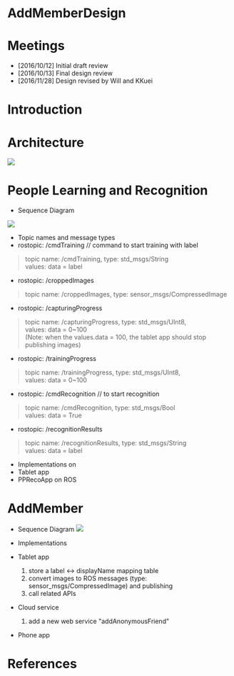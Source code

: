 # AddMemberDesign

# Meetings
* [2016/10/12] Initial draft review
* [2016/10/13] Final design review
* [2016/11/28] Design revised by Will and KKuei

# Introduction

# Architecture
![](https://docs.google.com/drawings/d/1hBYZEY3nbv3LDb4_GBEzU-ImwHIez7PBUzLJudvB6HE/pub?w=1125&h=731)

# People Learning and Recognition
* Sequence Diagram

![](https://www.websequencediagrams.com/cgi-bin/cdraw?lz=VGl0bGUgcGVvcGxlTGVhcm5pbmcgYW5kAAwHUmVjb2duaXRpb24KCgpQYXJ0aWNpcGFudCBUYWJsZXQABg1QUFJlY29BcHAKIwAeDG9wZW5GYWNlCgpub3RlIGxlZnQgb2YAOgc6CiAgICBsAHIIZXZlbnQgY29tZXMKZW5kIG5vdAAiFgAyBXByZXZpZXcAPgUgKCAgICApAAELKQA3CwCBKAYtPgCBGgk6IHJvc3RvcGljOiAvY21kVHJhaQCBdwUod2l0aCBsYWJlbCkAFyFyb3BwZWRJbWFnZXMKAIF2CS0-AIFVBwBXDWFwdHVyaW5nUHJvZ3Jlc3MgKDEwJQADYDIASxguLi4AfWEAgVoFAINvBXJpZ2gAg3AFAIQZCiAgICBzdGFydCB0AIJzCHRoZSBtb2RlbACDWCNzdG9wIHNlbmRpbmcgaQCCewYAhCcKCgCCbh8AawgAgn0PAAUwAIJZBQA6MDMAUxcuLi4AgQMzAIJaCgCGRBRyAIc1CgCGRBcAhXghAId2DACFYiwAhg4sAIUIGACGNB4AgVILUmVzdWx0cwoKCgoKCgo&s=modern-blue)

* Topic names and message types 
 * rostopic: /cmdTraining   // command to start training with label
>topic name: /cmdTraining, type: std_msgs/String  
>values: data = label

 * rostopic: /croppedImages  
>topic name: /croppedImages, type: sensor_msgs/CompressedImage
         
 * rostopic: /capturingProgress 
>topic name: /capturingProgress, type: std_msgs/UInt8,   
>values: data = 0~100  
>(Note: when the values.data = 100, the tablet app should stop publishing images)

 * rostopic: /trainingProgress 
>topic name: /trainingProgress, type: std_msgs/UInt8,  
>values: data = 0~100 
 
 * rostopic: /cmdRecognition   // to start recognition
>topic name: /cmdRecognition, type: std_msgs/Bool  
>values: data = True
         
 * rostopic: /recognitionResults   
>topic name: /recognitionResults, type: std_msgs/String  
>values: data = label 

* Implementations on
 * Tablet app
 * PPRecoApp on ROS


# AddMember
* Sequence Diagram
![](https://www.websequencediagrams.com/cgi-bin/cdraw?lz=VGl0bGUgYWRkTWVtYmVyIEZsb3cKClBhcnRpY2lwYW50IFJvYm90AAUNQ2xvdWQAFw1QaG9uZQoKACYFLT4AGwU6IGxvZ2luIHJlcS4KAC0FLT4ARgUADwpzcC4odG9rZW4pCm5vdGUgbGVmdCBvZgBrByAgIACBDQtldmVudAplbmQgbm90AGEKAEsHW29wdC1pbl0gZ2VuZXJhdGVBUEtRUkNvZGUKAEgTOgBXBVtRUjFdAEgKAIE1BwCBRQU6ABYHAIFSBQALCWluc3RhbGwgYXBwAAsPbGF1bmNoABQFAIF1EGFkZEFub255bW91c0ZyaWVuZACCDQUgKGRpc3BsYXlOYW1lLCByb2JvdElkKQCCIQgAgjsHAIFGCFVzZXIAgh0GcmlnaACCHwUAgn4GICAgIAA-CwCCLwV1c2VybgAFCHBhc3N3ACIGAF0HAII5CwCDCA8AgRYVc3AuICgASwgsAEkHKQCCcBAAgm4JY2Nlc3MAgnMHAIJeGzIAgmgRAIJuDDJdAIMcGWJsb2NrZQCBOQwAgxYOc2NhbgB4DQCCKA8Ag1gHAIIQGQBHEQCFMxkAg3MIAIU6EgAsDwCDVwVzACgUABEJc3AuKACDfgVMaXN0ADcKAIUFB3RyeUNvbm5lY3QAhwQHAIUQBgCGRgd3ZWJydGMgY2FsbACFUhl1bgCCJhIKCg&s=modern-blue)


* Implementations
 * Tablet app
 
    1. store a label <-> displayName mapping table
    2. convert images to ROS messages (type: sensor_msgs/CompressedImage) and publishing 
    3. call related APIs
    
  
 * Cloud service
 
    1. add a new web service "addAnonymousFriend"
   
 * Phone app

# References

